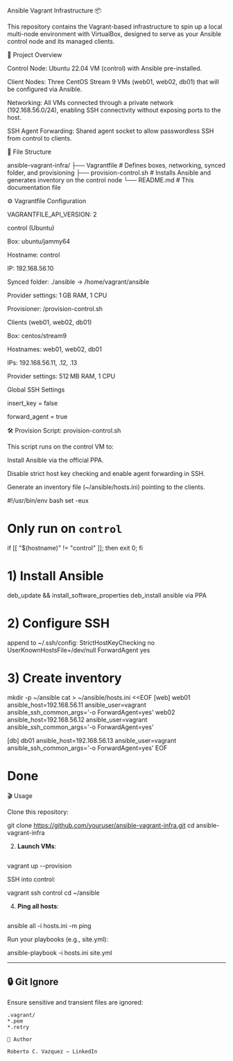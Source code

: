 Ansible Vagrant Infrastructure 📦

This repository contains the Vagrant-based infrastructure to spin up a local multi-node environment with VirtualBox, designed to serve as your Ansible control node and its managed clients.

🚀 Project Overview

Control Node: Ubuntu 22.04 VM (control) with Ansible pre-installed.

Client Nodes: Three CentOS Stream 9 VMs (web01, web02, db01) that will be configured via Ansible.

Networking: All VMs connected through a private network (192.168.56.0/24), enabling SSH connectivity without exposing ports to the host.

SSH Agent Forwarding: Shared agent socket to allow passwordless SSH from control to clients.

📁 File Structure

ansible-vagrant-infra/
├── Vagrantfile               # Defines boxes, networking, synced folder, and provisioning
├── provision-control.sh      # Installs Ansible and generates inventory on the control node
└── README.md                 # This documentation file

⚙️ Vagrantfile Configuration

VAGRANTFILE_API_VERSION: 2

control (Ubuntu)

Box: ubuntu/jammy64

Hostname: control

IP: 192.168.56.10

Synced folder: ./ansible → /home/vagrant/ansible

Provider settings: 1 GB RAM, 1 CPU

Provisioner: /provision-control.sh

Clients (web01, web02, db01)

Box: centos/stream9

Hostnames: web01, web02, db01

IPs: 192.168.56.11, .12, .13

Provider settings: 512 MB RAM, 1 CPU

Global SSH Settings

insert_key = false

forward_agent = true

🛠 Provision Script: provision-control.sh

This script runs on the control VM to:

Install Ansible via the official PPA.

Disable strict host key checking and enable agent forwarding in SSH.

Generate an inventory file (~/ansible/hosts.ini) pointing to the clients.

#!/usr/bin/env bash
set -eux

# Only run on `control`
if [[ "$(hostname)" != "control" ]]; then exit 0; fi

# 1) Install Ansible
deb_update && install_software_properties
deb_install ansible via PPA

# 2) Configure SSH
append to ~/.ssh/config:
  StrictHostKeyChecking no
  UserKnownHostsFile=/dev/null
  ForwardAgent yes

# 3) Create inventory
mkdir -p ~/ansible
cat > ~/ansible/hosts.ini <<EOF
[web]
web01 ansible_host=192.168.56.11 ansible_user=vagrant ansible_ssh_common_args='-o ForwardAgent=yes'
web02 ansible_host=192.168.56.12 ansible_user=vagrant ansible_ssh_common_args='-o ForwardAgent=yes'

[db]
db01  ansible_host=192.168.56.13 ansible_user=vagrant ansible_ssh_common_args='-o ForwardAgent=yes'
EOF

# Done

🎬 Usage

Clone this repository:



git clone https://github.com/youruser/ansible-vagrant-infra.git
cd ansible-vagrant-infra


2. **Launch VMs**:
   ```bash
vagrant up --provision

SSH into control:



vagrant ssh control
cd ~/ansible


4. **Ping all hosts**:
   ```bash
ansible all -i hosts.ini -m ping

Run your playbooks (e.g., site.yml):



ansible-playbook -i hosts.ini site.yml


---

## 🔒 Git Ignore

Ensure sensitive and transient files are ignored:

```gitignore
.vagrant/
*.pem
*.retry

👤 Author

Roberto C. Vazquez — LinkedIn